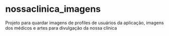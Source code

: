 # nossaclinica_imagens
Projeto para quardar imagens de profiles de usuários da aplicação,  imagens dos médicos e artes para divulgação da nossa clínica
